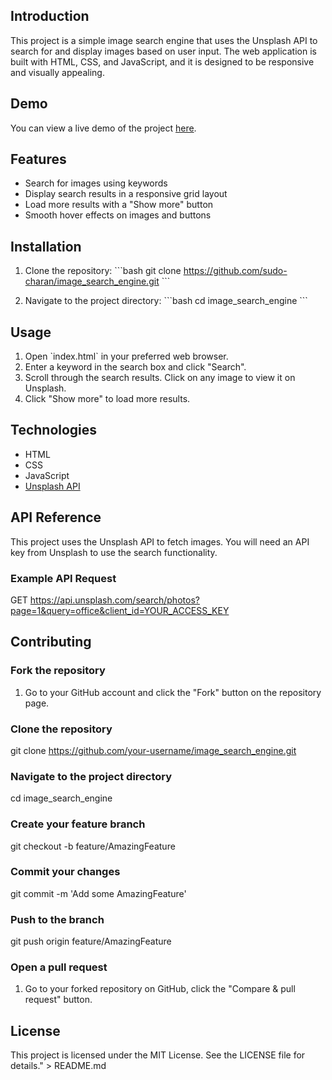## Introduction

This project is a simple image search engine that uses the Unsplash API to search for and display images based on user input. The web application is built with HTML, CSS, and JavaScript, and it is designed to be responsive and visually appealing.

## Demo

You can view a live demo of the project [here](https://your-demo-link.com).

## Features

- Search for images using keywords
- Display search results in a responsive grid layout
- Load more results with a \"Show more\" button
- Smooth hover effects on images and buttons

## Installation

1. Clone the repository:
   \`\`\`bash
   git clone https://github.com/sudo-charan/image_search_engine.git
   \`\`\`

2. Navigate to the project directory:
   \`\`\`bash
   cd image_search_engine
   \`\`\`

## Usage

1. Open \`index.html\` in your preferred web browser.
2. Enter a keyword in the search box and click \"Search\".
3. Scroll through the search results. Click on any image to view it on Unsplash.
4. Click \"Show more\" to load more results.

## Technologies

- HTML
- CSS
- JavaScript
- [Unsplash API](https://unsplash.com/developers)

## API Reference

This project uses the Unsplash API to fetch images. You will need an API key from Unsplash to use the search functionality.

### Example API Request

GET https://api.unsplash.com/search/photos?page=1&query=office&client_id=YOUR_ACCESS_KEY

## Contributing

### Fork the repository

1. Go to your GitHub account and click the \"Fork\" button on the repository page.

### Clone the repository

git clone https://github.com/your-username/image_search_engine.git

### Navigate to the project directory

cd image_search_engine

### Create your feature branch

git checkout -b feature/AmazingFeature

### Commit your changes

git commit -m 'Add some AmazingFeature'

### Push to the branch

git push origin feature/AmazingFeature

### Open a pull request

1. Go to your forked repository on GitHub, click the \"Compare & pull request\" button.

## License

This project is licensed under the MIT License. See the LICENSE file for details." > README.md
